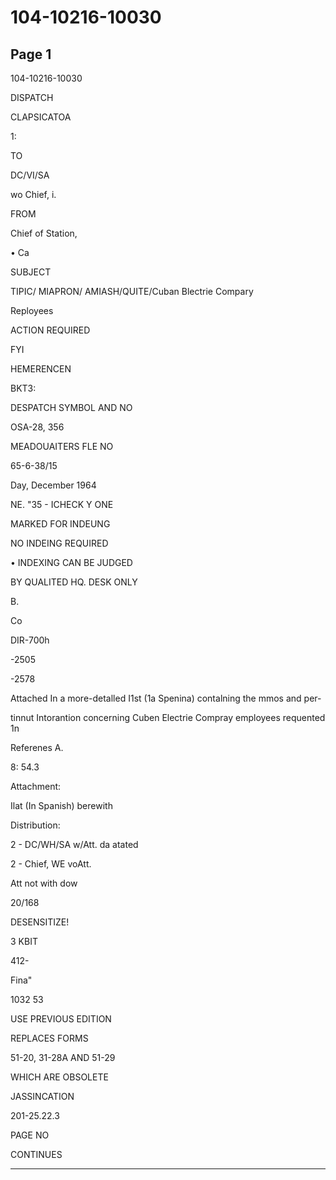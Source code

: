 # 104-10216-10030

## Page 1

104-10216-10030

DISPATCH

CLAPSICATOA

1:

TO

DC/VI/SA

wo Chief, i.

FROM

Chief of Station,

• Ca

SUBJECT

TIPIC/ MIAPRON/ AMIASH/QUITE/Cuban Blectrie Compary

Reployees

ACTION REQUIRED

FYI

HEMERENCEN

BKT3:

DESPATCH SYMBOL AND NO

OSA-28, 356

MEADOUAITERS FLE NO

65-6-38/15

Day, December 1964

NE. "35 - ICHECK Y ONE

MARKED FOR INDEUNG

NO INDEING REQUIRED

• INDEXING CAN BE JUDGED

BY QUALITED HQ. DESK ONLY

B.

Co

DIR-700h

-2505

-2578

Attached In a more-detalled I1st (1a Spenina) contalning the mmos and per-

tinnut Intorantion concerning Cuben Electrie Compray employees requented 1n

Referenes A.

8: 54.3

Attachment:

Ilat (In Spanish) berewith

Distribution:

2 - DC/WH/SA w/Att. da atated

2 - Chief, WE voAtt.

Att not with dow

20/168

DESENSITIZE!

3 KBIT

412-

Fina"

1032 53

USE PREVIOUS EDITION

REPLACES FORMS

51-20, 31-28A AND 51-29

WHICH ARE OBSOLETE

JASSINCATION

201-25.22.3

PAGE NO

CONTINUES

---

